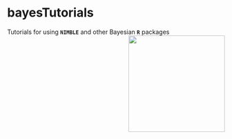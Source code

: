 # bayesTutorials
 Tutorials for using **`NIMBLE`** and other Bayesian **`R`** packages
<img align="right" src="bayesTutorials.png" height="223"/>

